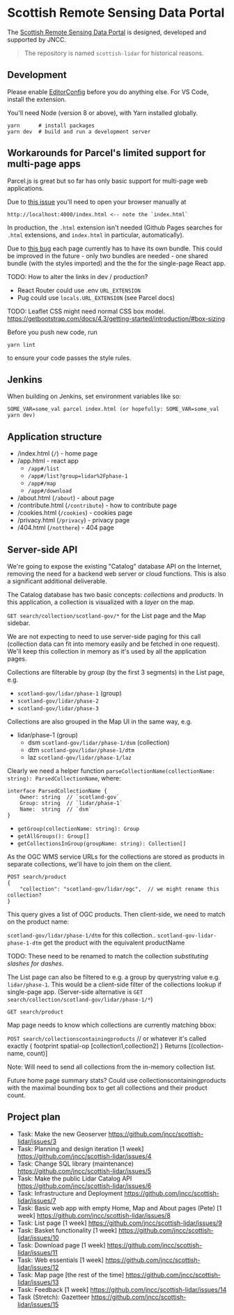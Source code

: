 
Scottish Remote Sensing Data Portal
===================================

The [Scottish Remote Sensing Data Portal](https://remotesensingdata.gov.scot/) is designed, developed and supported by JNCC.

> The repository is named `scottish-lidar` for historical reasons.

Development
-----------

Please enable [EditorConfig](https://EditorConfig.org) before you do anything else. For VS Code, install the extension.

You'll need Node (version 8 or above), with Yarn installed globally.

    yarn      # install packages
    yarn dev  # build and run a development server

Workarounds for Parcel's limited support for multi-page apps
------------------------------------------------------------

Parcel.js is great but so far has only basic support for multi-page web applications.

Due to [this issue](https://github.com/parcel-bundler/parcel/issues/1315) you'll need to open your browser manually at

    http://localhost:4000/index.html <-- note the `index.html`

In production, the `.html` extension isn't needed (Github Pages searches for `.html` extensions, and `index.html` in particular, automatically).

Due to [this bug](https://github.com/parcel-bundler/parcel/issues/2340) each page currently has to have its own bundle. This could be improved in the future - only two bundles are needed - one shared bundle (with the styles imported) and the the for the single-page React app.

TODO: How to alter the links in dev / production?

- React Router could use .env `URL_EXTENSION`
- Pug could use `locals.URL_EXTENSION` (see Parcel docs)

TODO: Leaflet CSS might need normal CSS box model. https://getbootstrap.com/docs/4.3/getting-started/introduction/#box-sizing

Before you push new code, run

    yarn lint

to ensure your code passes the style rules.

Jenkins
-------

When building on Jenkins, set environment variables like so:

    SOME_VAR=some_val parcel index.html (or hopefully: SOME_VAR=some_val yarn dev)


Application structure 
---------------------

- /index.html (`/`) - home page
- /app.html         - react app
    - `/app#/list`
    - `/app#/list?group=lidar%2Fphase-1`
    - `/app#/map`
    - `/app#/download`
- /about.html (`/about`)           - about page
- /contribute.html (`/contribute`) - how to contribute page
- /cookies.html (`/cookies`)       - cookies page
- /privacy.html (`/privacy`)       - privacy page
- /404.html (`/notthere`)          - 404 page

Server-side API
---------------

We're going to expose the existing "Catalog" database API on the Internet, removing the need for a backend web server or cloud functions. This is also a significant additional deliverable.

The Catalog database has two basic concepts: *collections* and *products*. In this application, a collection is visualized with a *layer* on the map.

`GET search/collection/scotland-gov/*` for the List page and the Map sidebar.

We are not expecting to need to use server-side paging for this call (collection data can fit into memory easily and be fetched in one request). We'll keep this collection in memory as it's used by all the application pages.

Collections are filterable by *group* (by the first 3 segments) in the List page, e.g.

- `scotland-gov/lidar/phase-1` (group)
- `scotland-gov/lidar/phase-2`
- `scotland-gov/lidar/phase-3`

Collections are also grouped in the Map UI in the same way, e.g.

- lidar/phase-1 (group)
  - dsm `scotland-gov/lidar/phase-1/dsm` (collection)
  - dtm `scotland-gov/lidar/phase-1/dtm`
  - laz `scotland-gov/lidar/phase-1/laz`

Clearly we need a helper function `parseCollectionName(collectionName: string): ParsedCollectionName`, where:

    interface ParsedCollectionName {
        Owner: string  // `scotland-gov`
        Group: string  // `lidar/phase-1`
        Name:  string  // `dsm`
    }

- `getGroup(collectionName: string): Group`
- `getAllGroups(): Group[]`
- `getCollectionsInGroup(groupName: string): Collection[]`

As the OGC WMS service URLs for the collections are stored as products in separate collections, we'll have to join them on the client.

    POST search/product
    {
        "collection": "scotland-gov/lidar/ogc",  // we might rename this collection?
    }

This query gives a list of OGC products. Then client-side, we need to match on the product name:

`scotland-gov/lidar/phase-1/dtm` for this collection..
`scotland-gov-lidar-phase-1-dtm` get the product with the equivalent productName

TODO: These need to be renamed to match the collection *substituting slashes for dashes*.

The List page can also be filtered to e.g. a group by querystring value e.g. `lidar/phase-1`.
This would be a client-side filter of the collections lookup if single-page app.
(Server-side alternative is `GET search/collection/scotland-gov/lidar/phase-1/*`)

`GET search/product`

Map page needs to know which collections are currently matching bbox:

`POST search/collectionscontainingproducts` // or whatever it's called exactly
    {
        footprint
        spatial-op
        [collection1,collection2]
    }
Returns [(collection-name, count)]

Note: Will need to send all collections from the in-memory collection list.

Future home page summary stats?
Could use collectionscontainingproducts with the maximal bounding box to get all collections and their product count.

Project plan
------------

- Task: Make the new Geoserver https://github.com/jncc/scottish-lidar/issues/3
- Task: Planning and design iteration [1 week] https://github.com/jncc/scottish-lidar/issues/4
- Task: Change SQL library (maintenance) https://github.com/jncc/scottish-lidar/issues/5
- Task: Make the public Lidar Catalog API https://github.com/jncc/scottish-lidar/issues/6
- Task: Infrastructure and Deployment https://github.com/jncc/scottish-lidar/issues/7
- Task: Basic web app with empty Home, Map and About pages (Pete) [1 week] https://github.com/jncc/scottish-lidar/issues/8
- Task: List page [1 week] https://github.com/jncc/scottish-lidar/issues/9
- Task: Basket functionality [1 week] https://github.com/jncc/scottish-lidar/issues/10
- Task: Download page [1 week] https://github.com/jncc/scottish-lidar/issues/11
- Task: Web essentials [1 week] https://github.com/jncc/scottish-lidar/issues/12
- Task: Map page [the rest of the time] https://github.com/jncc/scottish-lidar/issues/13
- Task: Feedback [1 week] https://github.com/jncc/scottish-lidar/issues/14
- Task (Stretch): Gazetteer https://github.com/jncc/scottish-lidar/issues/15
